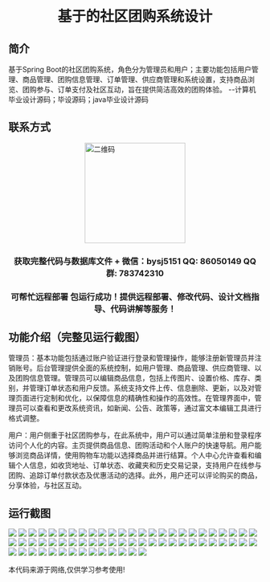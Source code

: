 <p><h1 align="center">基于的社区团购系统设计</h1></p>

## 简介
基于Spring Boot的社区团购系统，角色分为管理员和用户；主要功能包括用户管理、商品管理、团购信息管理、订单管理、供应商管理和系统设置，支持商品浏览、团购参与、订单支付及社区互动，旨在提供简洁高效的团购体验。    --计算机毕业设计源码；毕设源码；java毕业设计源码


## 联系方式
<img src="https://bs-1329754181.cos.ap-shanghai.myqcloud.com/wx.jpg" alt="二维码" style="display: block; margin: 0 auto;" width="200px">
<p><h3 align="center">获取完整代码与数据库文件 + 微信：bysj5151 QQ: 86050149 QQ群: 783742310</h3></p>
<p><h3 align="center">可帮忙远程部署 包运行成功！提供远程部署、修改代码、设计文档指导、代码讲解等服务！</h3></p>

## 功能介绍（完整见运行截图）
管理员：基本功能包括通过账户验证进行登录和管理操作，能够注册新管理员并注销账号。后台管理提供全面的系统控制，如用户管理、商品管理、供应商管理、以及团购信息管理。管理员可以编辑商品信息，包括上传图片、设置价格、库存、类别，并管理订单状态和用户反馈。系统支持文件上传、信息删除、更新，以及对管理页面进行定制和优化，以保障信息的精确性和操作的高效性。在管理界面中，管理员可以查看和更改系统资讯，如新闻、公告、政策等，通过富文本编辑工具进行格式调整。

用户：用户侧重于社区团购参与，在此系统中，用户可以通过简单注册和登录程序访问个人化的内容。主页提供商品信息、团购活动和个人账户的快速导航。用户能够浏览商品详情，使用购物车功能以选择商品并进行结算。个人中心允许查看和编辑个人信息，如收货地址、订单状态、收藏夹和历史交易记录，支持用户在线参与团购、追踪订单付款状态及优惠活动的选择。此外，用户还可以评论购买的商品，分享体验，与社区互动。


## 运行截图
![](https://bs-1329754181.cos.ap-shanghai.myqcloud.com/spring/communityGroupBuyingSystemDesign/img/001.jpg)
![](https://bs-1329754181.cos.ap-shanghai.myqcloud.com/spring/communityGroupBuyingSystemDesign/img/002.jpg)
![](https://bs-1329754181.cos.ap-shanghai.myqcloud.com/spring/communityGroupBuyingSystemDesign/img/003.jpg)
![](https://bs-1329754181.cos.ap-shanghai.myqcloud.com/spring/communityGroupBuyingSystemDesign/img/004.jpg)
![](https://bs-1329754181.cos.ap-shanghai.myqcloud.com/spring/communityGroupBuyingSystemDesign/img/005.jpg)
![](https://bs-1329754181.cos.ap-shanghai.myqcloud.com/spring/communityGroupBuyingSystemDesign/img/006.jpg)
![](https://bs-1329754181.cos.ap-shanghai.myqcloud.com/spring/communityGroupBuyingSystemDesign/img/007.jpg)
![](https://bs-1329754181.cos.ap-shanghai.myqcloud.com/spring/communityGroupBuyingSystemDesign/img/008.jpg)
![](https://bs-1329754181.cos.ap-shanghai.myqcloud.com/spring/communityGroupBuyingSystemDesign/img/009.jpg)
![](https://bs-1329754181.cos.ap-shanghai.myqcloud.com/spring/communityGroupBuyingSystemDesign/img/010.jpg)
![](https://bs-1329754181.cos.ap-shanghai.myqcloud.com/spring/communityGroupBuyingSystemDesign/img/011.jpg)
![](https://bs-1329754181.cos.ap-shanghai.myqcloud.com/spring/communityGroupBuyingSystemDesign/img/012.jpg)
![](https://bs-1329754181.cos.ap-shanghai.myqcloud.com/spring/communityGroupBuyingSystemDesign/img/013.jpg)
![](https://bs-1329754181.cos.ap-shanghai.myqcloud.com/spring/communityGroupBuyingSystemDesign/img/014.jpg)
![](https://bs-1329754181.cos.ap-shanghai.myqcloud.com/spring/communityGroupBuyingSystemDesign/img/015.jpg)
![](https://bs-1329754181.cos.ap-shanghai.myqcloud.com/spring/communityGroupBuyingSystemDesign/img/016.jpg)
![](https://bs-1329754181.cos.ap-shanghai.myqcloud.com/spring/communityGroupBuyingSystemDesign/img/017.jpg)
![](https://bs-1329754181.cos.ap-shanghai.myqcloud.com/spring/communityGroupBuyingSystemDesign/img/018.jpg)
![](https://bs-1329754181.cos.ap-shanghai.myqcloud.com/spring/communityGroupBuyingSystemDesign/img/019.jpg)
![](https://bs-1329754181.cos.ap-shanghai.myqcloud.com/spring/communityGroupBuyingSystemDesign/img/020.jpg)
![](https://bs-1329754181.cos.ap-shanghai.myqcloud.com/spring/communityGroupBuyingSystemDesign/img/021.jpg)
![](https://bs-1329754181.cos.ap-shanghai.myqcloud.com/spring/communityGroupBuyingSystemDesign/img/022.jpg)
![](https://bs-1329754181.cos.ap-shanghai.myqcloud.com/spring/communityGroupBuyingSystemDesign/img/023.jpg)
![](https://bs-1329754181.cos.ap-shanghai.myqcloud.com/spring/communityGroupBuyingSystemDesign/img/024.jpg)
![](https://bs-1329754181.cos.ap-shanghai.myqcloud.com/spring/communityGroupBuyingSystemDesign/img/025.jpg)
![](https://bs-1329754181.cos.ap-shanghai.myqcloud.com/spring/communityGroupBuyingSystemDesign/img/026.jpg)
![](https://bs-1329754181.cos.ap-shanghai.myqcloud.com/spring/communityGroupBuyingSystemDesign/img/027.jpg)
![](https://bs-1329754181.cos.ap-shanghai.myqcloud.com/spring/communityGroupBuyingSystemDesign/img/028.jpg)
![](https://bs-1329754181.cos.ap-shanghai.myqcloud.com/spring/communityGroupBuyingSystemDesign/img/029.jpg)
![](https://bs-1329754181.cos.ap-shanghai.myqcloud.com/spring/communityGroupBuyingSystemDesign/img/030.jpg)
![](https://bs-1329754181.cos.ap-shanghai.myqcloud.com/spring/communityGroupBuyingSystemDesign/img/031.jpg)
![](https://bs-1329754181.cos.ap-shanghai.myqcloud.com/spring/communityGroupBuyingSystemDesign/img/032.jpg)
![](https://bs-1329754181.cos.ap-shanghai.myqcloud.com/spring/communityGroupBuyingSystemDesign/img/033.jpg)
![](https://bs-1329754181.cos.ap-shanghai.myqcloud.com/spring/communityGroupBuyingSystemDesign/img/034.jpg)
![](https://bs-1329754181.cos.ap-shanghai.myqcloud.com/spring/communityGroupBuyingSystemDesign/img/035.jpg)
![](https://bs-1329754181.cos.ap-shanghai.myqcloud.com/spring/communityGroupBuyingSystemDesign/img/036.jpg)
![](https://bs-1329754181.cos.ap-shanghai.myqcloud.com/spring/communityGroupBuyingSystemDesign/img/037.jpg)
![](https://bs-1329754181.cos.ap-shanghai.myqcloud.com/spring/communityGroupBuyingSystemDesign/img/038.jpg)
![](https://bs-1329754181.cos.ap-shanghai.myqcloud.com/spring/communityGroupBuyingSystemDesign/img/039.jpg)
![](https://bs-1329754181.cos.ap-shanghai.myqcloud.com/spring/communityGroupBuyingSystemDesign/img/040.jpg)
![](https://bs-1329754181.cos.ap-shanghai.myqcloud.com/spring/communityGroupBuyingSystemDesign/img/041.jpg)
![](https://bs-1329754181.cos.ap-shanghai.myqcloud.com/spring/communityGroupBuyingSystemDesign/img/042.jpg)
![](https://bs-1329754181.cos.ap-shanghai.myqcloud.com/spring/communityGroupBuyingSystemDesign/img/043.jpg)
![](https://bs-1329754181.cos.ap-shanghai.myqcloud.com/spring/communityGroupBuyingSystemDesign/img/044.jpg)
![](https://bs-1329754181.cos.ap-shanghai.myqcloud.com/spring/communityGroupBuyingSystemDesign/img/045.jpg)
![](https://bs-1329754181.cos.ap-shanghai.myqcloud.com/spring/communityGroupBuyingSystemDesign/img/046.jpg)
![](https://bs-1329754181.cos.ap-shanghai.myqcloud.com/spring/communityGroupBuyingSystemDesign/img/047.jpg)
![](https://bs-1329754181.cos.ap-shanghai.myqcloud.com/spring/communityGroupBuyingSystemDesign/img/048.jpg)
![](https://bs-1329754181.cos.ap-shanghai.myqcloud.com/spring/communityGroupBuyingSystemDesign/img/049.jpg)
![](https://bs-1329754181.cos.ap-shanghai.myqcloud.com/spring/communityGroupBuyingSystemDesign/img/050.jpg)
![](https://bs-1329754181.cos.ap-shanghai.myqcloud.com/spring/communityGroupBuyingSystemDesign/img/051.jpg)
![](https://bs-1329754181.cos.ap-shanghai.myqcloud.com/spring/communityGroupBuyingSystemDesign/img/052.jpg)
![](https://bs-1329754181.cos.ap-shanghai.myqcloud.com/spring/communityGroupBuyingSystemDesign/img/053.jpg)
![](https://bs-1329754181.cos.ap-shanghai.myqcloud.com/spring/communityGroupBuyingSystemDesign/img/054.jpg)
![](https://bs-1329754181.cos.ap-shanghai.myqcloud.com/spring/communityGroupBuyingSystemDesign/img/055.jpg)
![](https://bs-1329754181.cos.ap-shanghai.myqcloud.com/spring/communityGroupBuyingSystemDesign/img/056.jpg)
![](https://bs-1329754181.cos.ap-shanghai.myqcloud.com/spring/communityGroupBuyingSystemDesign/img/057.jpg)
![](https://bs-1329754181.cos.ap-shanghai.myqcloud.com/spring/communityGroupBuyingSystemDesign/img/058.jpg)
![](https://bs-1329754181.cos.ap-shanghai.myqcloud.com/spring/communityGroupBuyingSystemDesign/img/059.jpg)
![](https://bs-1329754181.cos.ap-shanghai.myqcloud.com/spring/communityGroupBuyingSystemDesign/img/060.jpg)
![](https://bs-1329754181.cos.ap-shanghai.myqcloud.com/spring/communityGroupBuyingSystemDesign/img/061.jpg)
![](https://bs-1329754181.cos.ap-shanghai.myqcloud.com/spring/communityGroupBuyingSystemDesign/img/062.jpg)
![](https://bs-1329754181.cos.ap-shanghai.myqcloud.com/spring/communityGroupBuyingSystemDesign/img/063.jpg)
![](https://bs-1329754181.cos.ap-shanghai.myqcloud.com/spring/communityGroupBuyingSystemDesign/img/064.jpg)

<p>本代码来源于网络,仅供学习参考使用!</p>
